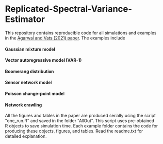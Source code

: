 # Replicated-Spectral-Variance-Estimator

 This repository contains reproducible code for all simulations and examples in the [Agarwal and Vats (2021) paper](https://arxiv.org/abs/2009.01799). The examples include
 
 #### Gaussian mixture model
 #### Vector autoregressive model (VAR-1)
 #### Boomerang distribution
 #### Sensor network model
 #### Poisson change-point model
 #### Network crawling
 
 All the figures and tables in the paper are produced serially using the script "one_run.R" and saved in the folder "AllOut". This script uses 
pre-obtained R objects to save simulation time. Each example folder contains the code for producing these objects, figures, and tables. Read the readme.txt for detailed explanation. 
 
